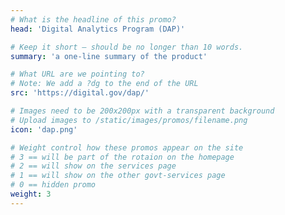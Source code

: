 ```yaml
---
# What is the headline of this promo?
head: 'Digital Analytics Program (DAP)'

# Keep it short — should be no longer than 10 words.
summary: 'a one-line summary of the product'

# What URL are we pointing to?
# Note: We add a ?dg to the end of the URL
src: 'https://digital.gov/dap/'

# Images need to be 200x200px with a transparent background
# Upload images to /static/images/promos/filename.png
icon: 'dap.png'

# Weight control how these promos appear on the site
# 3 == will be part of the rotaion on the homepage
# 2 == will show on the services page
# 1 == will show on the other govt-services page
# 0 == hidden promo
weight: 3
---
```

